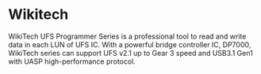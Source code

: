 # Wikitech


WikiTech UFS Programmer Series is a professional tool to read and write data in each LUN of UFS IC.
With a powerful bridge controller IC, DP7000, WikiTech series can support UFS v2.1 up to Gear 3 speed and USB3.1
Gen1 with UASP high-performance protocol.
